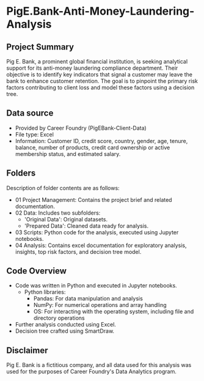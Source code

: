 # PigE.Bank-Anti-Money-Laundering-Analysis
## Project Summary
Pig E. Bank, a prominent global financial institution, is seeking analytical support for its anti-money laundering compliance department. Their objective is to identify key indicators that signal a customer may leave the bank to enhance customer retention. The goal is to pinpoint the primary risk factors contributing to client loss and model these factors using a decision tree.
## Data source
- Provided by Career Foundry (PigEBank-Client-Data)
- File type: Excel
- Information: Customer ID, credit score, country, gender, age, tenure, balance, number of products, credit card ownership or active membership status, and estimated salary.
## Folders
Description of folder contents are as follows:
- 01 Project Management: Contains the project brief and related documentation.
- 02 Data: Includes two subfolders:
  - 'Original Data': Original datasets.
  - 'Prepared Data': Cleaned data ready for analysis.
- 03 Scripts: Python code for the analysis, executed using Jupyter notebooks.
- 04 Analysis: Contains excel documentation for exploratory analysis, insights, top risk factors, and decision tree model.
## Code Overview
- Code was written in Python and executed in Jupyter notebooks.
  - Python libraries:
    * Pandas: For data manipulation and analysis
    * NumPy: For numerical operations and array handling
    * OS: For interacting with the operating system, including file and directory operations
- Further analysis conducted using Excel.
- Decision tree crafted using SmartDraw.
## Disclaimer
Pig E. Bank is a fictitious company, and all data used for this analysis was used for the purposes of Career Foundry's Data Analytics program.
